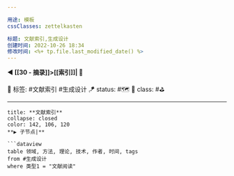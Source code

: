 ```yaml
---

用途: 模板
cssClasses: zettelkasten

标题: 文献索引,生成设计
创建时间: 2022-10-26 18:34
修改时间: <%+ tp.file.last_modified_date() %>
---
```


**◀️ [[30 - 摘录]]>[[索引]]| 📎** 

🧩 标签: #文献索引 #生成设计
🪁 status: #🗺️ 
🎏 class: #⛳ 


---

```ad-note
title: **文献索引**
collapse: closed
color: 142, 106, 120
**▶️ 子节点|**

```dataview
table 领域, 方法, 理论, 技术, 作者, 时间, tags
from #生成设计
where 类型1 = "文献阅读"
```


















